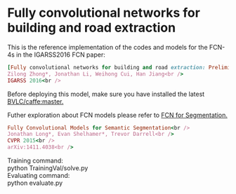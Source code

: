 # Fully convolutional networks for building and road extraction

This is the reference implementation of the codes and models for the FCN-4s in the IGARSS2016 FCN paper:<br />
```ruby
[Fully convolutional networks for building and road extraction: Preliminary results](FCN for building and road extraction.pdf)<br />
Zilong Zhong*, Jonathan Li, Weihong Cui, Han Jiang<br />
IGARSS 2016<br />
```
Before deploying this model, make sure you have installed the latest [BVLC/caffe:master.](https://github.com/BVLC/caffe)<br />

Futher exploration about FCN models please refer to [FCN for Segmentation.](https://github.com/shelhamer/fcn.berkeleyvision.org)<br />
```ruby
Fully Convolutional Models for Semantic Segmentation<br />
Jonathan Long*, Evan Shelhamer*, Trevor Darrell<br />
CVPR 2015<br />
arXiv:1411.4038<br />
```
Training command:<br />
    python TrainingVal/solve.py<br />
Evaluating command:<br />
    python evaluate.py<br />